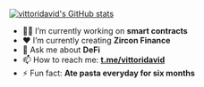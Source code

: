 [![vittoridavid's GitHub stats](https://github-readme-stats.vercel.app/api?username=vittoridavid)](https://github.com/anuraghazra/github-readme-stats)

- 👨‍💻 I’m currently working on **smart contracts**
- ❤️ I’m currently creating **Zircon Finance**
- 💬 Ask me about **DeFi**
- 📫 How to reach me: **[t.me/vittoridavid](https://t.me/vittoridavid)**
- ⚡ Fun fact: **Ate pasta everyday for six months**
